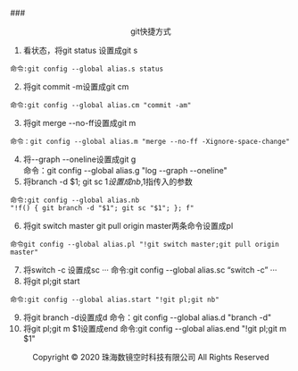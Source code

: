 ###<center>git快捷方式</center>
1. 看状态，将git status 设置成git s
```
命令:git config --global alias.s status
```
2. 将git commit -m设置成git cm
```
命令:git config --global alias.cm "commit -am"
```
3. 将git merge --no-ff设置成git m   
```
命令：git config --global alias.m "merge --no-ff -Xignore-space-change"
```
4. 将--graph --oneline设置成git g   
命令：git config --global alias.g "log --graph --oneline"
5. 将branch -d $1; git sc $1 设置成nb,$1指传入的参数
```
命令:git config --global alias.nb 
"!f() { git branch -d "$1"; git sc "$1"; }; f"
```
6. 将git switch master git pull origin master两条命令设置成pl
```
命令git config --global alias.pl "!git switch master;git pull origin master"
```
7. 将switch -c 设置成sc
···
命令:git config --global alias.sc “switch -c”
···
8. 将git pl;git start 
```
命令:git config --global alias.start "!git pl;git nb"
```
9. 将git branch -d设置成d 
命令：git config --global alias.d "branch -d"
10. 将git pl;git m $1设置成end
命令:git config --global alias.end "!git pl;git m $1"
<center> Copyright © 2020 珠海数镜空时科技有限公司 All Rights Reserved</center>
